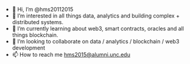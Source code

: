 - 👋 Hi, I’m @hms20112015
- 👀 I’m interested in all things data, analytics and building complex + distributed systems. 
- 🌱 I’m currently learning about web3, smart contracts, oracles and all things blockchain. 
- 💞️ I’m looking to collaborate on data / analytics / blockchain / web3 development 
- 📫 How to reach me hms2015@alumni.unc.edu 

<!---
hms20112015/hms20112015 is a ✨ special ✨ repository because its `README.md` (this file) appears on your GitHub profile.
You can click the Preview link to take a look at your changes.
--->

